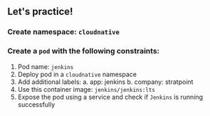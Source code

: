 ## Let's practice!

### Create namespace: `cloudnative`

### Create a `pod` with the following constraints:
1. Pod name: `jenkins`
2. Deploy pod in a `cloudnative` namespace
3. Add additional labels:
    a. app: jenkins
    b. company: stratpoint
4. Use this container image: `jenkins/jenkins:lts`
5. Expose the pod using a service and check if `Jenkins` is running successfully
